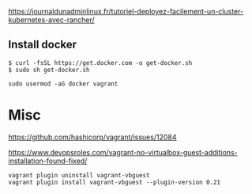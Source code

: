 https://journaldunadminlinux.fr/tutoriel-deployez-facilement-un-cluster-kubernetes-avec-rancher/


## Install docker

```
$ curl -fsSL https://get.docker.com -o get-docker.sh
$ sudo sh get-docker.sh

sudo usermod -aG docker vagrant
```

# Misc
https://github.com/hashicorp/vagrant/issues/12084

https://www.devopsroles.com/vagrant-no-virtualbox-guest-additions-installation-found-fixed/

```
vagrant plugin uninstall vagrant-vbguest
vagrant plugin install vagrant-vbguest --plugin-version 0.21
```
